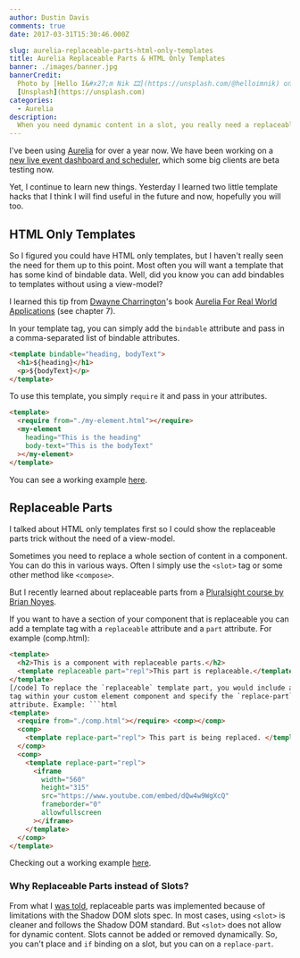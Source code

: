 ```yaml
---
author: Dustin Davis
comments: true
date: 2017-03-31T15:30:46.000Z

slug: aurelia-replaceable-parts-html-only-templates
title: Aurelia Replaceable Parts & HTML Only Templates
banner: ./images/banner.jpg
bannerCredit:
  Photo by [Hello I&#x27;m Nik 🎞](https://unsplash.com/@helloimnik) on
  [Unsplash](https://unsplash.com)
categories:
  - Aurelia
description:
  When you need dynamic content in a slot, you really need a replaceable part.
---
```


I've been using [Aurelia](http://aurelia.io) for over a year now. We have been
working on a
[new live event dashboard and scheduler](https://www.verizondigitalmedia.com/solutions/live-streaming/),
which some big clients are beta testing now.

Yet, I continue to learn new things. Yesterday I learned two little template
hacks that I think I will find useful in the future and now, hopefully you will
too.

## HTML Only Templates

So I figured you could have HTML only templates, but I haven't really seen the
need for them up to this point. Most often you will want a template that has
some kind of bindable data. Well, did you know you can add bindables to
templates without using a view-model?

I learned this tip from
[Dwayne Charrington](https://ilikekillnerds.com/about/)'s book
[Aurelia For Real World Applications](https://leanpub.com/aurelia-for-real-world-applications)
(see chapter 7).

In your template tag, you can simply add the `bindable` attribute and pass in a
comma-separated list of bindable attributes.

```html
<template bindable="heading, bodyText">
  <h1>${heading}</h1>
  <p>${bodyText}</p>
</template>
```

To use this template, you simply `require` it and pass in your attributes.

```html
<template>
  <require from="./my-element.html"></require>
  <my-element
    heading="This is the heading"
    body-text="This is the bodyText"
  ></my-element>
</template>
```

You can see a working example
[here](https://gist.run/?id=044dad26eda6e86aec61b4bd86064b34).

## Replaceable Parts

I talked about HTML only templates first so I could show the replaceable parts
trick without the need of a view-model.

Sometimes you need to replace a whole section of content in a component. You can
do this in various ways. Often I simply use the `<slot>` tag or some other
method like `<compose>`.

But I recently learned about replaceable parts from a
[Pluralsight course by Brian Noyes](https://app.pluralsight.com/player?course=aurelia-fundamentals&author=brian-noyes&name=aurelia-fundamentals-m10&clip=5&mode=live).

If you want to have a section of your component that is replaceable you can add
a template tag with a `replaceable` attribute and a `part` attribute. For
example (comp.html):

````html
<template>
  <h2>This is a component with replaceable parts.</h2>
  <template replaceable part="repl">This part is replaceable.</template>
</template>
[/code] To replace the `replaceable` template part, you would include a template
tag within your custom element component and specify the `replace-part`
attribute. Example: ```html
<template>
  <require from="./comp.html"></require> <comp></comp>
  <comp>
    <template replace-part="repl"> This part is being replaced. </template>
  </comp>
  <comp>
    <template replace-part="repl">
      <iframe
        width="560"
        height="315"
        src="https://www.youtube.com/embed/dQw4w9WgXcQ"
        frameborder="0"
        allowfullscreen
      ></iframe>
    </template>
  </comp>
</template>
````

Checking out a working example
[here](https://gist.run/?id=99cbbab4a0af26dbf10cfb7d4650fe98).

### Why Replaceable Parts instead of Slots?

From what I
[was told](https://gitter.im/aurelia/Discuss?at=58dea88b7ea420cc4225e66b),
replaceable parts was implemented because of limitations with the Shadow DOM
slots spec. In most cases, using `<slot>` is cleaner and follows the Shadow DOM
standard. But `<slot>` does not allow for dynamic content. Slots cannot be added
or removed dynamically. So, you can't place and `if` binding on a slot, but you
can on a `replace-part`.
